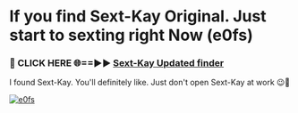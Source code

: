 # If you find Sext-Kay Original. Just start to sexting right Now (e0fs)

<h3>🔴 CLICK HERE 🌐==►► <a href="https://tinyurl.com/2s32jyrn" rel="nofollow">Sext-Kay Updated finder</a></h3>

I found Sext-Kay. You'll definitely like. Just don't open Sext-Kay at work 😉💬

[![e0fs](https://i.imgur.com/sZc9xG4.jpeg)](https://tinyurl.com/2s32jyrn)
